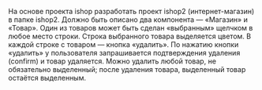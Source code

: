 На основе проекта ishop разработать проект ishop2 (интернет-магазин) в папке ishop2.
Должно быть описано два компонента — «Магазин» и «Товар».
Один из товаров может быть сделан «выбранным» щелчком в любое место строки. Строка выбранного товара выделяется цветом.
В каждой строке с товаром — кнопка «удалить».
По нажатию кнопки «удалить» у пользователя запрашивается подтверждения удаления (confirm) и товар удаляется. Можно удалить любой товар, не обязательно выделенный; после удаления товара, выделенный товар остаётся выделенным.